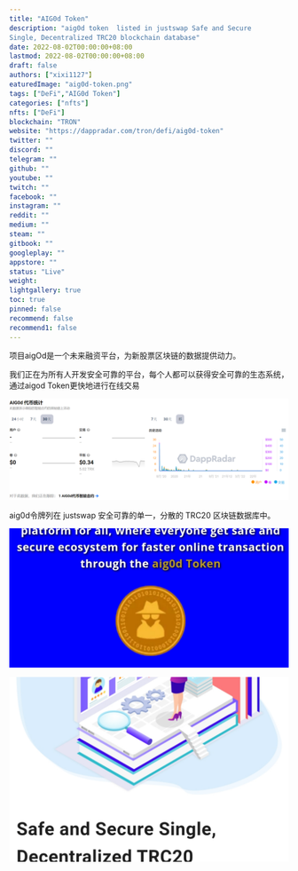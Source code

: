 ```yaml
---
title: "AIG0d Token"
description: "aig0d token  listed in justswap Safe and Secure
Single, Decentralized TRC20 blockchain database"
date: 2022-08-02T00:00:00+08:00
lastmod: 2022-08-02T00:00:00+08:00
draft: false
authors: ["xixi1127"】
eaturedImage: "aig0d-token.png"
tags: ["DeFi","AIG0d Token"]
categories: ["nfts"]
nfts: ["DeFi"]
blockchain: "TRON"
website: "https://dappradar.com/tron/defi/aig0d-token"
twitter: ""
discord: ""
telegram: ""
github: ""
youtube: ""
twitch: ""
facebook: ""
instagram: ""
reddit: ""
medium: ""
steam: ""
gitbook: ""
googleplay: ""
appstore: ""
status: "Live"
weight: 
lightgallery: true
toc: true
pinned: false
recommend: false
recommend1: false
---
```

项目aigOd是一个未来融资平台，为新股票区块链的数据提供动力。

我们正在为所有人开发安全可靠的平台，每个人都可以获得安全可靠的生态系统，通过aigod Token更快地进行在线交易

![image-20220804103858530](image-20220804103858530.png)

aig0d令牌列在 justswap 安全可靠的单一，分散的 TRC20 区块链数据库中。

![image-20220804103954614](image-20220804103954614.png)



![image-20220804104619693](image-20220804104619693.png)

